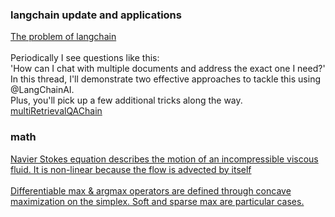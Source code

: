 ### langchain update and applications
[The problem of langchain](https://twitter.com/minimaxir/status/1677773088484909057?t=jltI8bmUWFoCZ_Y5Jq2dkw&s=19)<br>
<br>
Periodically I see questions like this:<br>
'How can I chat with multiple documents and address the exact one I need?'<br>
In this thread, I'll demonstrate two effective approaches to tackle this using @LangChainAI.<br>
Plus, you'll pick up a few additional tricks along the way.<br>
[multiRetrievalQAChain](https://twitter.com/cristobal_dev/status/1678414640055742468?t=NUffRBJcwspavx_SosgnrQ&s=19)<br>

### math
[Navier Stokes equation describes the motion of an incompressible viscous fluid. It is non-linear because the flow is advected by itself](https://twitter.com/gabrielpeyre/status/1680079748222050304?t=OOMhafIQtaCzhOANYXAYxQ&s=19)<br>
<br>
[Differentiable max & argmax operators are defined through concave maximization on the simplex. Soft and sparse max are particular cases.](https://twitter.com/gabrielpeyre/status/1680804520862056448?t=XRQ0F3rvF5vdX-sjFihO7w&s=19)<br>
<br>
